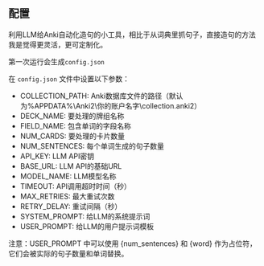 ## 配置
利用LLM给Anki自动化造句的小工具，相比于从词典里抓句子，直接造句的方法我是觉得更灵活，更可定制化。

第一次运行会生成`config.json` 

在 `config.json` 文件中设置以下参数：

- COLLECTION_PATH: Anki数据库文件的路径（默认为%APPDATA%\Anki2\你的账户名字\collection.anki2）
- DECK_NAME: 要处理的牌组名称
- FIELD_NAME: 包含单词的字段名称
- NUM_CARDS: 要处理的卡片数量
- NUM_SENTENCES: 每个单词生成的句子数量
- API_KEY: LLM API密钥
- BASE_URL: LLM API的基础URL
- MODEL_NAME: LLM模型名称
- TIMEOUT: API调用超时时间（秒）
- MAX_RETRIES: 最大重试次数
- RETRY_DELAY: 重试间隔（秒）
- SYSTEM_PROMPT: 给LLM的系统提示词
- USER_PROMPT: 给LLM的用户提示词模板

注意：USER_PROMPT 中可以使用 {num_sentences} 和 {word} 作为占位符，它们会被实际的句子数量和单词替换。
